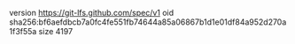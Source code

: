 version https://git-lfs.github.com/spec/v1
oid sha256:bf6aefdbcb7a0fc4fe551fb74644a85a06867b1d1e01df84a952d270a1f3f55a
size 4197
